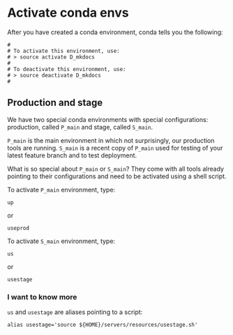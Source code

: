 # Activate conda envs

After you have created a conda environment, conda tells you the following:

```
#
# To activate this environment, use:
# > source activate D_mkdocs
#
# To deactivate this environment, use:
# > source deactivate D_mkdocs
#
```

## Production and stage

We have two special conda environments with special configurations: production, called `P_main` and stage, called `S_main`.

`P_main` is the main environment in which not surprisingly, our production tools are running. `S_main` is a recent copy of `P_main` used for testing of your latest feature branch and to test deployment.

What is so special about `P_main` or `S_main`? They come with all tools already pointing to their configurations and need to be activated using a shell script.

To activate `P_main` environment, type:
```
up
```
or
```
useprod
```

To activate `S_main` environment, type:
```
us
```
or
```
usestage
```

### I want to know more

`us` and `usestage` are aliases pointing to a script:

```
alias usestage='source ${HOME}/servers/resources/usestage.sh'
```
